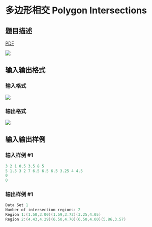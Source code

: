# 多边形相交 Polygon Intersections

## 题目描述

[problemUrl]: https://uva.onlinejudge.org/index.php?option=com_onlinejudge&Itemid=8&category=10&page=show_problem&problem=746

[PDF](https://uva.onlinejudge.org/external/8/p805.pdf)

![](https://cdn.luogu.com.cn/upload/vjudge_pic/UVA805/497e24e69e76f9889df7f0c2ba4c1ae3cbc1b0d9.png)

## 输入输出格式

### 输入格式

![](https://cdn.luogu.com.cn/upload/vjudge_pic/UVA805/44203384346c67c8c435fee08cbe7d9c031a1433.png)

### 输出格式

![](https://cdn.luogu.com.cn/upload/vjudge_pic/UVA805/eadb8721f2a04da1b35beb9bcf22555395a1d400.png)

## 输入输出样例

### 输入样例 #1

```cpp
3 2 1 0.5 3.5 8 5
5 1.5 3 2 7 6.5 6.5 6.5 3.25 4 4.5
0
0
```


### 输出样例 #1

```cpp
Data Set 1
Number of intersection regions: 2
Region 1:(1.50,3.00)(1.59,3.72)(3.25,4.05)
Region 2:(4.43,4.29)(6.50,4.70)(6.50,4.00)(5.86,3.57)
```


